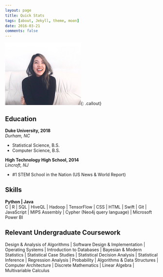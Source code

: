 ```yaml
---
layout: page
title: Quick Stats
tags: [about, Jekyll, theme, moon]
date: 2016-03-21
comments: false
---
```

<!--
<style>
.callout {float:left; display:block;}
</style>
-->

![AuthorPhoto](authorphoto.jpeg){: .callout}

<center><a class="btn zoombtn" href="{{site.url}}"><i class="fa fa-home"></i></a></center>

<!-- <img src="authorphoto.png" alt="{{ site.title }} photo" img style="float: right;"> -->



## Education
**Duke University, 2018**  
*Durham, NC*
* Statistical Science, B.S.
* Computer Science, B.S.
<!-- * 3.7/4.0   -->

**High Technology High School, 2014**  
*Lincroft, NJ*
* #1 STEM School in the Nation (US News & World Report)
<!-- * 96.5/100 -->

## Skills  
**Python | Java**  
C | R | SQL | HiveQL | Hadoop | TensorFlow | CSS | HTML | Swift | Git | JavaScript | MIPS Assembly | Cypher (Neo4j query language) | Microsoft Power BI

## Relevant Undergraduate Coursework
Design & Analysis of Algorithms | Software Design & Implementation | Operating Systems | Introduction to Databases | Bayesian & Modern Statistics | Statistical Case Studies | Statistical Decision Analysis | Statistical Inference | Regression Analysis | Probability | Algorithms & Data Structures | Computer Architecture | Discrete Mathematics | Linear Algebra | Multivariable Calculus

<!-- {% capture images %}
    skills/python.png skills/java.png skills/c.png skills/r.png
{% endcapture %}
{% include gallery images=images caption="Screenshots of Moon Theme" cols=4 %} -->

<!-- See a [live version of Moon](http://taylantatli.github.io/Moon) hosted on GitHub. -->
<!-- 
## Getting Started

To learn how to install and use this theme check out the [Setup Guide](http://taylantatli.me/Moon/moon-theme/) for more information.
      
[Install Moon](https://github.com/TaylanTatli/Moon){: .btn} -->
